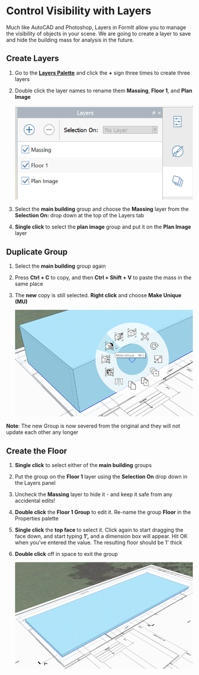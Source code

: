 # Control Visibility with Layers

Much like AutoCAD and Photoshop, Layers in FormIt allow you to manage the visibility of objects in your scene. We are going to create a layer to save and hide the building mass for analysis in the future.

## Create Layers

1. Go to the [**Layers Palette**](../formit-introduction/tool-bars.md) and click the **+** sign three times to create three layers
2. Double click the layer names to rename them **Massing**, **Floor 1**, and **Plan Image**

   ![](../.gitbook/assets/10c435cf-fcc2-4a4b-9135-094dea903da2.png)

3. Select the **main building** group and choose the **Massing** layer from the **Selection On:** drop down at the top of the Layers tab
4. **Single click** to select the **plan image** group and put it on the **Plan Image** layer

## Duplicate Group

1. Select the **main building** group again
2. Press **Ctrl + C** to copy, and then **Ctrl + Shift + V** to paste the mass in the same place
3. The **new** copy is still selected. **Right click** and choose **Make Unique \(MU\)**

   ![](../.gitbook/assets/3f46a20c-a1ab-44a1-8ba3-d2cdb050f1bd.png)

**Note**: The new Group is now severed from the original and they will not update each other any longer

## Create the Floor

1. **Single click** to select either of the **main building** groups
2. Put the group on the **Floor 1** layer using the **Selection On** drop down in the Layers panel
3. Uncheck the **Massing** layer to hide it - and keep it safe from any accidental edits!
4. **Double click** the **Floor 1 Group** to edit it. Re-name the group **Floor** in the Properties palette
5. **Single click** the **top face** to select it. Click again to start dragging the face down, and start typing **1',** and a dimension box will appear. Hit OK when you've entered the value. The resulting floor should be 1' thick
6. **Double click** off in space to exit the group

   ![](../.gitbook/assets/upperterracesketch_5.png)

